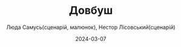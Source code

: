 ---
layout: default
modal-id: 48
date: 2024-03-07
title: Довбуш
author: Люда Самусь(сценарій, малюнок), Нестор Лісовський(сценарій)
author_label: Автори
img: aridnyk.jpg
project-date: 2022
category: Комікс, Міфологія
status: available
description: "Знаєте, хто такий Арідник? Прародитель Карпат, верховний дух Потойбіччя, повелитель полонинських духів, один з головних персонажів гуцульських легенд.

Одну з таких легенд ми переповімо в мальописі «Арідник. Сотворення світу». В основі історії – бувальщини, зібрані Володимиром Шухевичем в етнографічному збірнику «Гуцульщина».  В мандрівку з нами вирушать і добре знайомі персонажі українських міфів, і невідомі герої.

Отож, з первовіку була лиш вода, облаки і бог сйитий…

Хочете знати, як творився світ? Арідник го знає…"
---